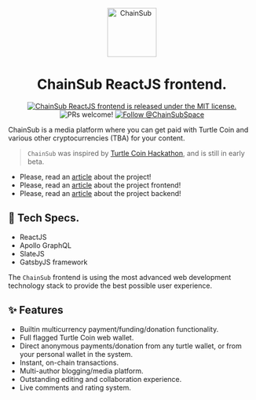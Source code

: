<p align="center">
  <a href="https://chainsub.space">
    <img alt="ChainSub" width=100 src="https://github.com/ChainSubSpace/assets/raw/master/logo/logo_transparent.png" />
  </a>
</p>
<h1 align="center">
  ChainSub ReactJS frontend.
</h1>

<p align="center">
  <a href="https://github.com/ChainSubSpace/chainsub-reactjs-frontend/blob/master/LICENSE">
    <img src="https://img.shields.io/badge/license-MIT-blue.svg" alt="ChainSub ReactJS frontend is released under the MIT license." />
  </a>
  <img src="https://img.shields.io/badge/PRs-welcome-brightgreen.svg" alt="PRs welcome!" />
  <a href="https://twitter.com/intent/follow?screen_name=ChainSubSpace">
    <img src="https://img.shields.io/twitter/follow/ChainSubSpace.svg?label=Follow%20@ChainSubSpace" alt="Follow @ChainSubSpace" />
  </a>
</p>

ChainSub is a media platform where you can get paid with Turtle Coin and various other cryptocurrencies (TBA) for your content.

> `ChainSub` was inspired by [Turtle Coin Hackathon](https://crypto-hackathon.com/), and is still in early beta.

- Please, read an [article](http://chainsub.space/blog/ChainSub-The-publishing-platform-you-always-wanted.) about the project!
- Please, read an [article](http://chainsub.space/blog/ChainSub-Frontend-features-overview.) about the project frontend!
- Please, read an [article](http://chainsub.space/blog/ChainSub-Backend-features-overview.) about the project backend!

## 📝 Tech Specs.

- ReactJS
- Apollo GraphQL
- SlateJS 
- GatsbyJS framework

The `ChainSub` frontend is using the most advanced web development technology stack to provide the best possible user experience.

## ✨ Features

- Builtin multicurrency payment/funding/donation functionality.
- Full flagged Turtle Coin web wallet.
- Direct anonymous payments/donation from any turtle wallet, or from your personal wallet in the system.
- Instant, on-chain transactions.
- Multi-author blogging/media platform.
- Outstanding editing and collaboration experience.
- Live comments and rating system.

